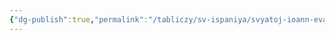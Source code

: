 ```yaml
---
{"dg-publish":true,"permalink":"/tabliczy/sv-ispaniya/svyatoj-ioann-evangelist-i-sv-franczisk-assizskij/","dgPassFrontmatter":true}
---
```




